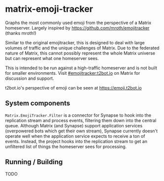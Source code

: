 # matrix-emoji-tracker

Graphs the most commonly used emoji from the perspective of a Matrix homeserver. Largely inspired 
by https://github.com/mroth/emojitracker (thanks mroth!)

Similar to the original emojitracker, this is designed to deal with large volumes of traffic and the 
unique challenges of Matrix. Due to the federated nature of Matrix, this cannot possibly represent
the whole Matrix universe but can represent what one homeserver sees.

This is intended to be run against a high-traffic homeserver and is not built for smaller environments.
Visit [#emojitracker:t2bot.io](https://matrix.to/#/#emojitracker:t2bot.io) on Matrix for discussion and
support.

t2bot.io's perspective of emoji can be seen at https://emoji.t2bot.io

## System components

`Matrix.EmojiTracker.Filter` is a connector for Synapse to hook into the replication stream and process
events, filtering them down into the central queue. Although Matrix (and Synapse) support application
services (overpowered bots which get their own stream), Synapse currently doesn't operate well when
the application service expects to receive a ton of events. Instead, the project hooks into the
replication stream to get an unfiltered list of things the homeserver sees for processing.

## Running / Building

TODO
